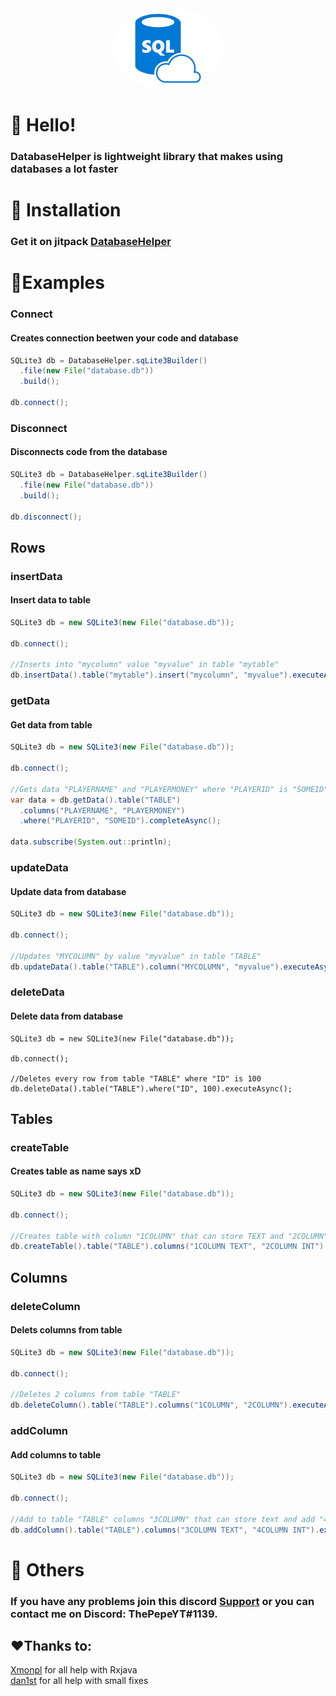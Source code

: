 <div align="center">
    <a href="https://github.com/ThePepeYT/databasehelper/"><img src="images-removebg-preview.png" alt="databaseimg" height="128" style="border-radius: 50%"></a>
    <div>
        <h1><strongDatabaseHelper</strong></h1>
    </div>
</div>


# 👋 Hello!
<h3>DatabaseHelper is lightweight library that makes using databases a lot faster </h3>

# 🔩 Installation
### Get it on jitpack [DatabaseHelper](https://jitpack.io/#ThePepeYT/databasehelper)

# 📙Examples

### Connect
<h4>Creates connection beetwen your code and database</h4>

```java
SQLite3 db = DatabaseHelper.sqLite3Builder()
  .file(new File("database.db"))
  .build();
  
db.connect();
```

### Disconnect
<h4>Disconnects code from the database</h4>

```java
SQLite3 db = DatabaseHelper.sqLite3Builder()
  .file(new File("database.db"))
  .build();

db.disconnect();
```


## Rows

### insertData
<h4>Insert data to table</h4>

```java
SQLite3 db = new SQLite3(new File("database.db"));

db.connect();

//Inserts into "mycolumn" value "myvalue" in table "mytable"
db.insertData().table("mytable").insert("mycolumn", "myvalue").executeAsync();
```
### getData
<h4>Get data from table</h4>

```java
SQLite3 db = new SQLite3(new File("database.db"));

db.connect();

//Gets data "PLAYERNAME" and "PLAYERMONEY" where "PLAYERID" is "SOMEID" and hashmap of it
var data = db.getData().table("TABLE")
  .columns("PLAYERNAME", "PLAYERMONEY")
  .where("PLAYERID", "SOMEID").completeAsync();

data.subscribe(System.out::println);
```

### updateData
<h4>Update data from database</h4>

```java
SQLite3 db = new SQLite3(new File("database.db"));

db.connect();

//Updates "MYCOLUMN" by value "myvalue" in table "TABLE"
db.updateData().table("TABLE").column("MYCOLUMN", "myvalue").executeAsync();
```

### deleteData
<h4>Delete data from database</h4>

```
SQLite3 db = new SQLite3(new File("database.db"));

db.connect();
        
//Deletes every row from table "TABLE" where "ID" is 100
db.deleteData().table("TABLE").where("ID", 100).executeAsync();
```

## Tables

### createTable
<h4>Creates table as name says xD</h4>

```java
SQLite3 db = new SQLite3(new File("database.db"));

db.connect();
        
//Creates table with column "1COLUMN" that can store TEXT and "2COLUMN" that can store INT
db.createTable().table("TABLE").columns("1COLUMN TEXT", "2COLUMN INT").executeAsync();
```

## Columns

### deleteColumn
<h4>Delets columns from table</h4>

```java
SQLite3 db = new SQLite3(new File("database.db"));

db.connect();

//Deletes 2 columns from table "TABLE"
db.deleteColumn().table("TABLE").columns("1COLUMN", "2COLUMN").executeAsync();
```
### addColumn
<h4>Add columns to table</h4>

```java
SQLite3 db = new SQLite3(new File("database.db"));

db.connect();

//Add to table "TABLE" columns "3COLUMN" that can store text and add "4COLUMN" that can store 
db.addColumn().table("TABLE").columns("3COLUMN TEXT", "4COLUMN INT").executeAsync();
```

# 🚀 Others
### If you have any problems join this discord [Support](https://discord.gg/A4XZFze8WU) or you can contact me on Discord: ThePepeYT#1139.


## ❤️Thanks to:
[Xmonpl](https://github.com/xmonpl) for all help with Rxjava
<br>
[dan1st](https://github.com/danthe1st) for all help with small fixes</h4>
